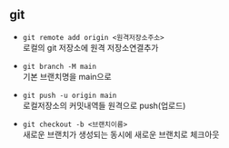 ## git

- `git remote add origin <원격저장소주소>`  
  로컬의 git 저장소에 원격 저장소연결추가

- `git branch -M main`  
  기본 브랜치명을 main으로

- `git push -u origin main`  
  로컬저장소의 커밋내역들 원격으로 push(업로드)

- `git checkout -b <브랜치이름>`  
  새로운 브랜치가 생성되는 동시에 새로운 브랜치로 체크아웃
